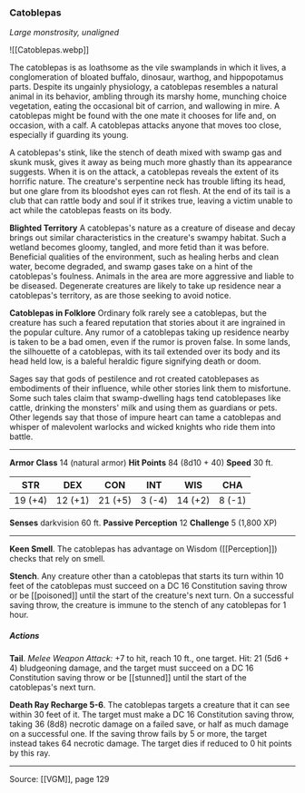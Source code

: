 ### Catoblepas
_Large monstrosity, unaligned_

![[Catoblepas.webp]]

The catoblepas is as loathsome as the vile swamplands in which it lives, a conglomeration of bloated buffalo, dinosaur, warthog, and hippopotamus parts. Despite its ungainly physiology, a catoblepas resembles a natural animal in its behavior, ambling through its marshy home, munching choice vegetation, eating the occasional bit of carrion, and wallowing in mire. A catoblepas might be found with the one mate it chooses for life and, on occasion, with a calf. A catoblepas attacks anyone that moves too close, especially if guarding its young.

A catoblepas's stink, like the stench of death mixed with swamp gas and skunk musk, gives it away as being much more ghastly than its appearance suggests. When it is on the attack, a catoblepas reveals the extent of its horrific nature. The creature's serpentine neck has trouble lifting its head, but one glare from its bloodshot eyes can rot flesh. At the end of its tail is a club that can rattle body and soul if it strikes true, leaving a victim unable to act while the catoblepas feasts on its body.

**Blighted Territory** A catoblepas's nature as a creature of disease and decay brings out similar characteristics in the creature's swampy habitat. Such a wetland becomes gloomy, tangled, and more fetid than it was before. Beneficial qualities of the environment, such as healing herbs and clean water, become degraded, and swamp gases take on a hint of the catoblepas's foulness. Animals in the area are more aggressive and liable to be diseased. Degenerate creatures are likely to take up residence near a catoblepas's territory, as are those seeking to avoid notice.


**Catoblepas in Folklore** Ordinary folk rarely see a catoblepas, but the creature has such a feared reputation that stories about it are ingrained in the popular culture. Any rumor of a catoblepas taking up residence nearby is taken to be a bad omen, even if the rumor is proven false. In some lands, the silhouette of a catoblepas, with its tail extended over its body and its head held low, is a baleful heraldic figure signifying death or doom.

Sages say that gods of pestilence and rot created catoblepases as embodiments of their influence, while other stories link them to misfortune. Some such tales claim that swamp-dwelling hags tend catoblepases like cattle, drinking the monsters' milk and using them as guardians or pets. Other legends say that those of impure heart can tame a catoblepas and whisper of malevolent warlocks and wicked knights who ride them into battle.




---

**Armor Class** 14 (natural armor)
**Hit Points** 84 (8d10 + 40)
**Speed** 30 ft.

| STR     | DEX     | CON     | INT     | WIS     | CHA     |
|---------|---------|---------|---------|---------|---------|
| 19 (+4) | 12 (+1) | 21 (+5) | 3 (-4) | 14 (+2) | 8 (-1) |

**Senses** darkvision 60 ft.
**Passive Perception** 12
**Challenge** 5 (1,800 XP)

---

**Keen Smell**. The catoblepas has advantage on Wisdom ([[Perception]]) checks that rely on smell.

**Stench**. Any creature other than a catoblepas that starts its turn within 10 feet of the catoblepas must succeed on a DC 16 Constitution saving throw or be [[poisoned]] until the start of the creature's next turn. On a successful saving throw, the creature is immune to the stench of any catoblepas for 1 hour.

##### Actions
**Tail**. _Melee Weapon Attack:_ +7 to hit, reach 10 ft., one target. Hit: 21 (5d6 + 4) bludgeoning damage, and the target must succeed on a DC 16 Constitution saving throw or be [[stunned]] until the start of the catoblepas's next turn.

**Death Ray Recharge 5-6**. The catoblepas targets a creature that it can see within 30 feet of it. The target must make a DC 16 Constitution saving throw, taking 36 (8d8) necrotic damage on a failed save, or half as much damage on a successful one. If the saving throw fails by 5 or more, the target instead takes 64 necrotic damage. The target dies if reduced to 0 hit points by this ray.


---

Source: [[VGM]], page 129